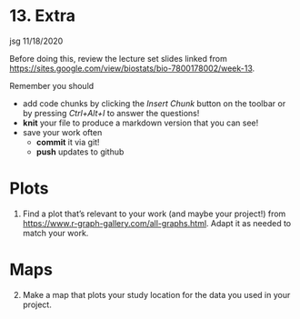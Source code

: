 13\. Extra
================
jsg
11/18/2020

Before doing this, review the lecture set slides linked from
<https://sites.google.com/view/biostats/bio-7800178002/week-13>.

Remember you should

  - add code chunks by clicking the *Insert Chunk* button on the toolbar
    or by pressing *Ctrl+Alt+I* to answer the questions\!
  - **knit** your file to produce a markdown version that you can see\!
  - save your work often
      - **commit** it via git\!
      - **push** updates to github

# Plots

1.  Find a plot that’s relevant to your work (and maybe your project\!)
    from <https://www.r-graph-gallery.com/all-graphs.html>. Adapt it as
    needed to match your work.

# Maps

2.  Make a map that plots your study location for the data you used in
    your project.

